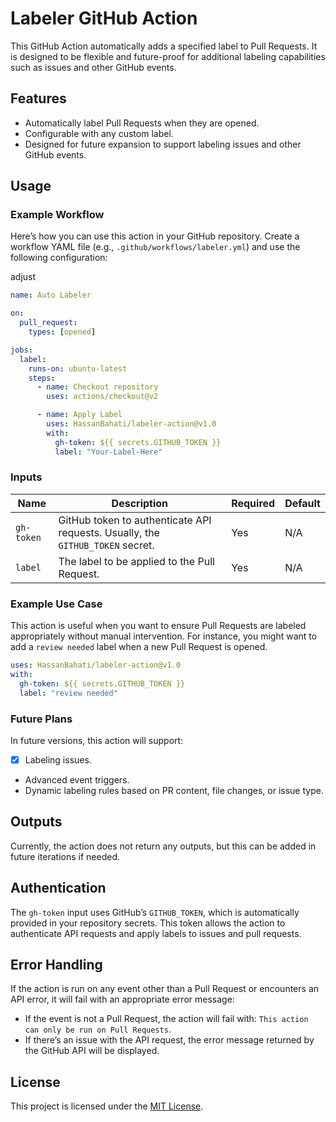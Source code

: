 # Labeler GitHub Action

This GitHub Action automatically adds a specified label to Pull Requests. It is designed to be flexible and future-proof for additional labeling capabilities such as issues and other GitHub events.

## Features
- Automatically label Pull Requests when they are opened.
- Configurable with any custom label.
- Designed for future expansion to support labeling issues and other GitHub events.

## Usage

### Example Workflow

Here’s how you can use this action in your GitHub repository. Create a workflow YAML file (e.g., `.github/workflows/labeler.yml`) and use the following configuration:

adjust 

```yaml
name: Auto Labeler

on:
  pull_request:
    types: [opened]

jobs:
  label:
    runs-on: ubuntu-latest
    steps:
      - name: Checkout repository
        uses: actions/checkout@v2

      - name: Apply Label
        uses: HassanBahati/labeler-action@v1.0
        with:
          gh-token: ${{ secrets.GITHUB_TOKEN }}
          label: "Your-Label-Here"
```

### Inputs

| Name      | Description                                            | Required | Default              |
|-----------|--------------------------------------------------------|----------|----------------------|
| `gh-token`| GitHub token to authenticate API requests. Usually, the `GITHUB_TOKEN` secret. | Yes      | N/A                  |
| `label`   | The label to be applied to the Pull Request.            | Yes      | N/A                  |

### Example Use Case

This action is useful when you want to ensure Pull Requests are labeled appropriately without manual intervention. For instance, you might want to add a `review needed` label when a new Pull Request is opened.

```yaml
uses: HassanBahati/labeler-action@v1.0
with:
  gh-token: ${{ secrets.GITHUB_TOKEN }}
  label: "review needed"
```

### Future Plans

In future versions, this action will support:
- [X] Labeling issues.
- Advanced event triggers.
- Dynamic labeling rules based on PR content, file changes, or issue type.

## Outputs

Currently, the action does not return any outputs, but this can be added in future iterations if needed.

## Authentication

The `gh-token` input uses GitHub’s `GITHUB_TOKEN`, which is automatically provided in your repository secrets. This token allows the action to authenticate API requests and apply labels to issues and pull requests.

## Error Handling

If the action is run on any event other than a Pull Request or encounters an API error, it will fail with an appropriate error message:

- If the event is not a Pull Request, the action will fail with: `This action can only be run on Pull Requests`.
- If there’s an issue with the API request, the error message returned by the GitHub API will be displayed.

## License

This project is licensed under the [MIT License](LICENSE).
 
